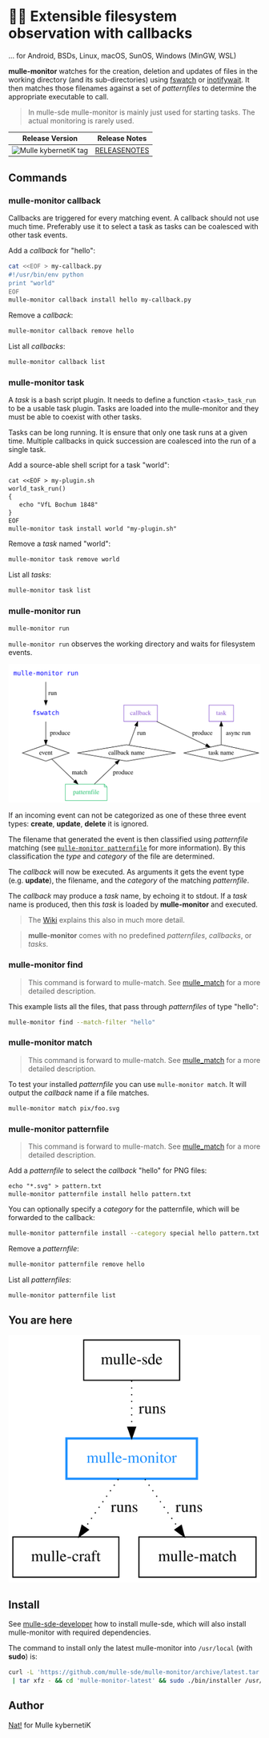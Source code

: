 # 🕵🏻‍ Extensible filesystem observation with callbacks

... for Android, BSDs, Linux, macOS, SunOS, Windows (MinGW, WSL)

**mulle-monitor** watches for the creation, deletion and updates of files
in the working directory (and its sub-directories) using
[fswatch](https://github.com/emcrisostomo/fswatch) or
[inotifywait](https://linux.die.net/man/1/inotifywait). It then
matches those filenames against a set of *patternfiles* to determine the
appropriate executable to call.

> In mulle-sde mulle-monitor is mainly just used for starting tasks. The
> actual monitoring is rarely used.

| Release Version                                       | Release Notes
|-------------------------------------------------------|--------------
| ![Mulle kybernetiK tag](https://img.shields.io/github/tag/mulle-sde/mulle-monitor.svg?branch=release)  | [RELEASENOTES](RELEASENOTES.md) |






## Commands

### mulle-monitor callback

Callbacks are triggered for every matching event. A callback should not use
much time. Preferably use it to select a task as tasks can be coalesced with
other task events.

Add a *callback* for "hello":

``` sh
cat <<EOF > my-callback.py
#!/usr/bin/env python
print "world"
EOF
mulle-monitor callback install hello my-callback.py
```

Remove a *callback*:

``` sh
mulle-monitor callback remove hello
```

List all *callbacks*:

``` sh
mulle-monitor callback list
```


### mulle-monitor task

A *task* is a bash script plugin. It needs to define a function
`<task>_task_run` to be a usable task plugin. Tasks are loaded into the
mulle-monitor and they must be able to coexist with other tasks.

Tasks can be long running. It is ensure that only one task runs at a given
time. Multiple callbacks in quick succession are coalesced into the run of
a single task.


Add a source-able shell script for a task "world":

```
cat <<EOF > my-plugin.sh
world_task_run()
{
   echo "VfL Bochum 1848"
}
EOF
mulle-monitor task install world "my-plugin.sh"
```

Remove a *task* named "world":

``` sh
mulle-monitor task remove world
```


List all *tasks*:

``` sh
mulle-monitor task list
```


### mulle-monitor run

``` sh
mulle-monitor run
```

`mulle-monitor run` observes the working directory and waits for filesystem
events.

![](dox/mulle-monitor-run.svg)

If an incoming event can not be categorized as one of these three event types:
**create**, **update**, **delete** it is ignored.

The filename that generated the event is then classified using *patternfile*
matching (see [`mulle-monitor patternfile`](#mulle-monitor-patternfile) for
more information). By this classification the *type* and *category* of the
file are determined.

The *callback* will now be executed. As arguments it gets the event type
(e.g. **update**), the filename, and the *category* of the matching
*patternfile*.

The *callback* may produce a *task* name, by echoing it to stdout. If a
*task* name is produced, then this *task* is loaded by **mulle-monitor**
and executed.

> The [Wiki](https://github.com/mulle-sde/mulle-monitor/wiki)
> explains this also in much more detail.

> **mulle-monitor** comes with no predefined *patternfiles*, *callbacks*, or
> *tasks*.


### mulle-monitor find

> This command is forward to mulle-match.
> See [mulle_match](//github.com/mulle-sde/mulle-match) for a more detailed
> description.

This example lists all the files, that pass through *patternfiles* of type
"hello":

``` sh
mulle-monitor find --match-filter "hello"
```

### mulle-monitor match

> This command is forward to mulle-match.
> See [mulle_match](//github.com/mulle-sde/mulle-match) for a more detailed
> description.

To test your installed *patternfile* you can use `mulle-monitor match`. It
will output the *callback* name if a file matches.

``` sh
mulle-monitor match pix/foo.svg
```

### mulle-monitor patternfile

> This command is forward to mulle-match.
> See [mulle_match](//github.com/mulle-sde/mulle-match) for a more detailed
> description.


Add a *patternfile* to select the *callback* "hello" for PNG files:

```
echo "*.svg" > pattern.txt
mulle-monitor patternfile install hello pattern.txt
```

You can optionally specify a *category* for the patternfile, which will be
forwarded to the callback:

``` sh
mulle-monitor patternfile install --category special hello pattern.txt
```

Remove a *patternfile*:

``` sh
mulle-monitor patternfile remove hello
```

List all *patternfiles*:

``` sh
mulle-monitor patternfile list
```




## You are here

![](dox/mulle-monitor-overview.svg)



## Install

See [mulle-sde-developer](//github.com/mulle-sde/mulle-sde-developer) how to
install mulle-sde, which will also install mulle-monitor with required
dependencies.

The command to install only the latest mulle-monitor into
`/usr/local` (with **sudo**) is:

``` bash
curl -L 'https://github.com/mulle-sde/mulle-monitor/archive/latest.tar.gz' \
 | tar xfz - && cd 'mulle-monitor-latest' && sudo ./bin/installer /usr/local
```



## Author

[Nat!](https://mulle-kybernetik.com/weblog) for Mulle kybernetiK


